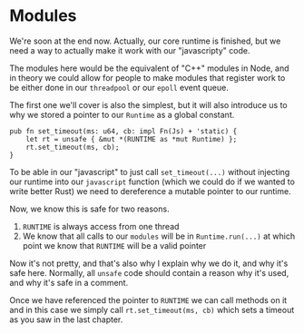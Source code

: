 # Modules

We're soon at the end now. Actually, our core runtime is finished, but we need
a way to actually make it work with our "javascripty" code.

The modules here would be the equivalent of "C++" modules in Node, and in theory
we could allow for people to make modules that register work to be either done in
our `threadpool` or our `epoll` event queue.

The first one we'll cover is also the simplest, but it will also introduce us to
why we stored a pointer to our `Runtime` as a global constant.

```rust, no_run
pub fn set_timeout(ms: u64, cb: impl Fn(Js) + 'static) {
    let rt = unsafe { &mut *(RUNTIME as *mut Runtime) };
    rt.set_timeout(ms, cb);
}
```

To be able in our "javascript" to just call `set_timeout(...)` without injecting our
runtime into our `javascript` function (which we could do if we wanted to write
better Rust) we need to dereference a mutable pointer to our runtime.

Now, we know this is safe for two reasons.

1. `RUNTIME` is always access from one thread
2. We know that all calls to our `modules` will be in `Runtime.run(...)` at which point we know that `RUNTIME` will be a valid pointer

Now it's not pretty, and that's also why I explain why we do it, and why it's safe here. Normally, all `unsafe`
code should contain a reason why it's used, and why it's safe in a comment.

Once we have referenced the pointer to `RUNTIME` we can call methods on it and in 
this case we simply call `rt.set_timeout(ms, cb)` which sets a timeout as you saw
in the last chapter.
